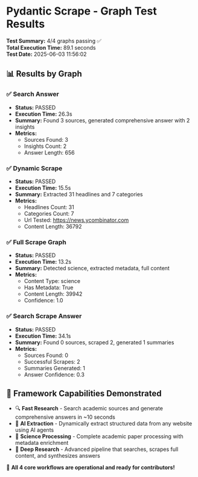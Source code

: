 # Pydantic Scrape - Graph Test Results

**Test Summary:** 4/4 graphs passing ✅  
**Total Execution Time:** 89.1 seconds  
**Test Date:** 2025-06-03 11:56:02

## 📊 Results by Graph

### ✅ Search Answer

- **Status:** PASSED
- **Execution Time:** 26.3s
- **Summary:** Found 3 sources, generated comprehensive answer with 2 insights
- **Metrics:**
  - Sources Found: 3
  - Insights Count: 2
  - Answer Length: 656

### ✅ Dynamic Scrape

- **Status:** PASSED
- **Execution Time:** 15.5s
- **Summary:** Extracted 31 headlines and 7 categories
- **Metrics:**
  - Headlines Count: 31
  - Categories Count: 7
  - Url Tested: https://news.ycombinator.com
  - Content Length: 36792

### ✅ Full Scrape Graph

- **Status:** PASSED
- **Execution Time:** 13.2s
- **Summary:** Detected science, extracted metadata, full content
- **Metrics:**
  - Content Type: science
  - Has Metadata: True
  - Content Length: 39942
  - Confidence: 1.0

### ✅ Search Scrape Answer

- **Status:** PASSED
- **Execution Time:** 34.1s
- **Summary:** Found 0 sources, scraped 2, generated 1 summaries
- **Metrics:**
  - Sources Found: 0
  - Successful Scrapes: 2
  - Summaries Generated: 1
  - Answer Confidence: 0.3

## 🎯 Framework Capabilities Demonstrated

- 🔍 **Fast Research** - Search academic sources and generate comprehensive answers in ~10 seconds
- 🤖 **AI Extraction** - Dynamically extract structured data from any website using AI agents
- 📄 **Science Processing** - Complete academic paper processing with metadata enrichment
- 🔬 **Deep Research** - Advanced pipeline that searches, scrapes full content, and synthesizes answers

🎉 **All 4 core workflows are operational and ready for contributors!**